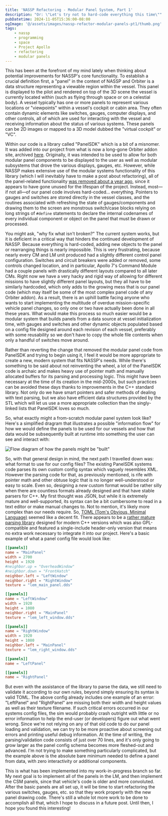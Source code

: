 ```yaml
---
title: 'NASSP Refactoring - Modular Panel System, Part 1'
description: "Or: \"Let's try not to hard-code everything this time\""
pubDatetime: 2024-11-05T15:36:00-08:00
ogImage: '@/assets/images/nassp-refactor-modular-panels-pt1/thumb.png'
tags: 
    - nassp
    - programming
    - space
    - Project Apollo
    - refactoring
    - modular panels
---
```


This has been at the forefront of my mind lately when thinking about potential improvements for NASSP's core functionality. To establish a crucial definition first, a "panel" in the context of NASSP and Orbiter is a data structure representing a viewable region within the vessel. This panel is displayed to the pilot and rendered on top of the 3D scene the vessel is currently located within (such as flying through space or on a celestial body). A vessel typically has one or more panels to represent various locations or "viewpoints" within a vessel's cockpit or cabin area. They often contain dynamic elements like switches, gauges, computer displays, and other controls, all of which are used for interacting with the vessel and receiving information about the status of various systems. These panels can be 2D images or mapped to a 3D model dubbed the "virtual cockpit" or "VC".

Within our code is a library called "PanelSDK" which is a bit of a misnomer. It was added into our project from what is now a long-gone Orbiter addon site, archived [here](https://web.archive.org/web/20051017194639/http://217.10.196.198:80/Orbiter/main.html). Originally, it was intended to be used to allow for both modular panel components to be displayed to the user as well as modular subsystems that drove the various displays, gauges, etc. However, while NASSP makes extensive use of the modular systems functionality of this library (which I will inevitably have to make a post about refactoring), all of the panel-related functionality [was removed about a year ago](https://github.com/orbiternassp/NASSP/commit/ed16e1f0614af56eb780ff066ff97131931ecd66), since it appears to have gone unused for the lifespan of the project. Instead, most—if not all—of our panel code involves hard-coded... everything. Pointers to gauges and switches are stored directly in the vessel classes, and the routines associated with refreshing the state of gauges/components and drawing them to the screen are monstrous switch/case blocks relying on long strings of `#define` statements to declare the internal codenames of every individual component or object on the panel that must be drawn or processed. 

You might ask, "why fix what isn't broken?" The current system works, but it is deficient in a critical way that hinders the continued development of NASSP. Because everything is hard-coded, adding new objects to the panel or rearranging things is nearly impossible. This is very frustrating, because nearly every CM and LM unit produced had a slightly different control panel configuration. Switches and circuit breakers were added or removed, some controls changed location, and in particular, Apollo 7's Command Module had a couple panels with drastically different layouts compared to all later CMs. Right now we have a very hacky and rigid way of allowing for different missions to have slightly different panel layouts, but they all have to be similarly hardcoded, which only adds to the growing mess that is our panel code (which may itself be some of the most complex panel code of any Orbiter addon). As a result, there is an uphill battle facing anyone who wants to start implementing the multitude of overdue mission-specific vehicle panel changes, so only one or two have actually been done in all these years. What would make this process so much easier would be a modular system that builds panels from a data source at vessel initialization time, with gauges and switches and other dynamic objects populated based on a config file designed around each revision of each vessel, preferably with some reusability so we don't have to copy the whole file contents when only a handful of switches move around.

Rather than reverting the change that removed the modular panel code from PanelSDK and trying to begin using it, I feel it would be more appropriate to create a new, modern system that fits NASSP's needs. While there's something to be said about not reinventing the wheel, a lot of the PanelSDK code is archaic and makes heavy use of pointer math and manually allocated buffers for its parsing and processing logic. This might have been necessary at the time of its creation in the mid-2000s, but such practices can be avoided these days thanks to improvements in the C++ standard library. Not only do we have smart pointers and safer methods of dealing with text parsing, but we also have efficient data structures provided by the STL which will let us use a more appropriate collection than the singly-linked lists that PanelSDK loves so much.

So, what exactly might a from-scratch modular panel system look like? Here's a simplified dragram that illustrates a possible "information flow" for how we would define the panels to be used for our vessels and how that data would be subsequently built at runtime into something the user can see and interact with:

![Flow diagram of how the panels might be "built"](@/assets/images/nassp-refactor-modular-panels-pt1/flow-diagram.png)

So, with that general design in mind, the next path I travelled down was: what format to use for our config files? The existing PanelSDK systems code parses its own custom config syntax which vaguely resembles XML. However the parsing code for that, as previously mentioned, is rife with pointer math and other obtuse logic that is no longer well-understood or easy to scale. Even so, designing a *new* custom format would be rather silly when there are countless formats already designed and that have stable parsers for C++. My first thought was JSON, but while it is extremely mature and well-supported, its syntax can be a bit cumbersome to read in a text editor or make manual changes to. Not to mention, it's likely more complex than our needs require. So, [TOML (Tom's Obvious, Minimal Language)](https://toml.io/en/) seemed like a decent fit. There appears to be a [rather mature parsing library](https://marzer.github.io/tomlplusplus/) designed for modern C++ versions which was also GPL-compatible and featured a single-include header-only version that means no extra work necessary to integrate it into our project. Here's a basic example of what a panel config file would look like:

```toml
[[panels]]
name = "MainPanel"
width = 2700
height = 1920
#neighbor.up = "OverheadWindow"
#neighbor.down = "FrontHatch"
neighbor.left = "LeftWindow"
neighbor.right = "RightWindow"
texture = "lem_main_panel.dds"

[[panels]]
name = "LeftWindow"
width = 1920
height = 1080
neighbor.right = "MainPanel"
texture = "lem_left_window.dds"

[[panels]]
name = "RightWindow"
width = 1920
height = 1080
neighbor.left = "MainPanel"
texture = "lem_right_window.dds"

[[panels]]
name = "LeftPanel"

[[panels]]
name = "RightPanel"
```

But even with the assistance of the library to parse the data, we still need to validate it according to our own rules, beyond simply ensuring its syntax is valid TOML. The above config already includes one example of an error: "LeftPanel" and "RightPanel" are missing both their width and height values as well as their texture filename. If such critical errors occurred in our systems config files, the sim would probably crash outright with little or no error information to help the end-user (or developers) figure out what went wrong. Since we're not relying on any of that old code to do our panel loading and validation, we can try to be more proactive about screening out errors and printing useful debug information. At the time of writing, the parsing/validation code consists of just over 70 lines, and it's only going to grow larger as the panel config schema becomes more fleshed-out and advanced. I'm not trying to make something particularly complicated, but the example above is the absolute bare minimum needed to define a panel from data, with zero interactivity or additional components.

This is what has been implemented into my work-in-progress branch so far. My next goal is to implement all of the panels in the LM, and then implement the CSM panels, since that vehicle's code is older and more convoluted. After the basic panels are all set up, it will be time to start refactoring the various switches, gauges, etc. so that they work properly with the new panel drawing code. There's still a whole lot more work to be done to accomplish all that, which I hope to discuss in a future post. Until then, I hope you found this interesting!